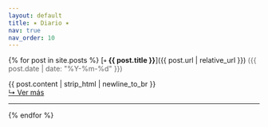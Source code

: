 ```yaml
---
layout: default
title: ✶ Diario ✶
nav: true
nav_order: 10
---
```


{% for post in site.posts %}
 [**◦ {{ post.title }}**]({{ post.url | relative_url }}) <span style="color:#666">({{ post.date | date: "%Y-%m-%d" }})</span>

<div class="excerpt">
  {{ post.content | strip_html | newline_to_br }}
</div>
<a href="{{ post.url | relative_url }}" class="read-more">↳ Ver más</a>

* * *
{% endfor %}

